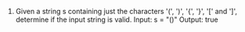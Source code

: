 1. Given a string s containing just the characters '(', ')', '{', '}', '[' and ']', determine if the input string is valid.
Input: s = "()"
Output: true
